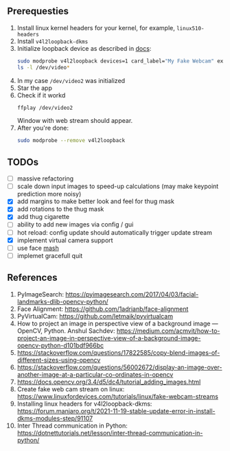 ## Prerequesties
1. Install linux kernel headers for your kernel, for example, `linux510-headers`
2. Install `v4l2loopback-dkms`
3. Initialize loopback device as described in [docs](https://github.com/umlaeute/v4l2loopback#options):
   ```bash
   sudo modprobe v4l2loopback devices=1 card_label="My Fake Webcam" exclusive_caps=1
   ls -l /dev/video*
   ```
4. In my case `/dev/video2` was initialized
5. Star the app
6. Check if it workd
   ```bash
   ffplay /dev/video2
   ```
   Window with web stream should appear.
7. After you're done:
   ```bash  
   sudo modprobe --remove v4l2loopback
   ```

## TODOs
- [ ] massive refactoring
- [ ] scale down input images to speed-up calculations (may make keypoint prediction more noisy)
- [x] add margins to make better look and feel for thug mask
- [x] add rotations to the thug mask
- [x] add thug cigarette
- [ ] ability to add new images via config / gui
- [ ] hot reload: config update should automatically trigger update stream
- [x] implement virtual camera support
- [ ] use face [mash](https://google.github.io/mediapipe/solutions/face_mesh.html)
- [ ] implemet gracefull quit

## References
1. PyImageSearch: https://pyimagesearch.com/2017/04/03/facial-landmarks-dlib-opencv-python/
2. Face Alignment: https://github.com/1adrianb/face-alignment
3. PyVirtualCam: https://github.com/letmaik/pyvirtualcam
4. How to project an image in perspective view of a background image — OpenCV, Python. Anshul Sachdev: https://medium.com/acmvit/how-to-project-an-image-in-perspective-view-of-a-background-image-opencv-python-d101bdf966bc
5. https://stackoverflow.com/questions/17822585/copy-blend-images-of-different-sizes-using-opencv
6. https://stackoverflow.com/questions/56002672/display-an-image-over-another-image-at-a-particular-co-ordinates-in-opencv
7. https://docs.opencv.org/3.4/d5/dc4/tutorial_adding_images.html
8. Create fake web cam stream on linux: https://www.linuxfordevices.com/tutorials/linux/fake-webcam-streams
9. Installing linux headers for v4l2loopback-dkms: https://forum.manjaro.org/t/2021-11-19-stable-update-error-in-install-dkms-modules-step/91107
10. Inter Thread communication in Python: https://dotnettutorials.net/lesson/inter-thread-communication-in-python/